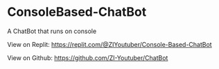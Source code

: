 # ConsoleBased-ChatBot
A ChatBot that runs on console

View on Replit: https://replit.com/@ZIYoutuber/Console-Based-ChatBot

View on Github: https://github.com/ZI-Youtuber/ChatBot
